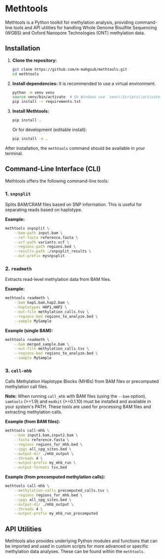 # Methtools

Methtools is a Python toolkit for methylation analysis, providing command-line tools and API utilities for handling Whole Genome Bisulfite Sequencing (WGBS) and Oxford Nanopore Technologies (ONT) methylation data.

## Installation

1.  **Clone the repository:**
    ```bash
    git clone https://github.com/m-mahgoub/methtools.git
    cd methtools
    ```

2.  **Install dependencies:**
    It is recommended to use a virtual environment.
    ```bash
    python -m venv venv
    source venv/bin/activate  # On Windows use `venv\\Scripts\\activate`
    pip install -r requirements.txt
    ```

3.  **Install Methtools:**
    ```bash
    pip install .
    ```
    Or for development (editable install):
    ```bash
    pip install -e .
    ```

After installation, the `methtools` command should be available in your terminal.

## Command-Line Interface (CLI)

Methtools offers the following command-line tools:

### 1. `snpsplit`

Splits BAM/CRAM files based on SNP information. This is useful for separating reads based on haplotype.

**Example:**

```bash
methtools snpsplit \
    --bam-path input.bam \
    --ref-fasta reference.fasta \
    --vcf-path variants.vcf \
    --regions-path regions.bed \
    --results-path ./snpsplit_results \
    --out-prefix mysnpsplit
```

### 2. `readmeth`

Extracts read-level methylation data from BAM files.

**Example:**

```bash
methtools readmeth \
    --bam hap1.bam,hap2.bam \
    --haplotypes HAP1,HAP2 \
    --out-file methylation_calls.tsv \
    --regions-bed regions_to_analyze.bed \
    --sample MySample
```

**Example (single BAM):**
```bash
methtools readmeth \
    --bam merged_sample.bam \
    --out-file methylation_calls.tsv \
    --regions-bed regions_to_analyze.bed \
    --sample MySample
```

### 3. `call-mhb`

Calls Methylation Haplotype Blocks (MHBs) from BAM files or precomputed methylation call files.

**Note:** When running `call_mhb` with BAM files (using the `--bam` option), `samtools` (>=1.9) and `modkit` (>=0.1.10) must be installed and available in your system's PATH. These tools are used for processing BAM files and extracting methylation calls.

**Example (from BAM files):**

```bash
methtools call-mhb \
    --bam input1.bam,input2.bam \
    --fasta reference.fasta \
    --regions regions_for_mhb.bed \
    --cpgs all_cpg_sites.bed \
    --output-dir ./mhb_output \
    --threads 4 \
    --output-prefix my_mhb_run \
    --output-formats tsv,bed
```

**Example (from precomputed methylation calls):**

```bash
methtools call-mhb \
    --methylation-calls precomputed_calls.tsv \
    --regions regions_for_mhb.bed \
    --cpgs all_cpg_sites.bed \
    --output-dir ./mhb_output \
    --threads 4 \
    --output-prefix my_mhb_run_precomputed
```

## API Utilities

Methtools also provides underlying Python modules and functions that can be imported and used in custom scripts for more advanced or specific methylation data analyses. These can be found within the `methtools`.
